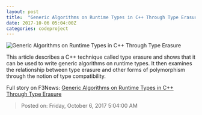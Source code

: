 ```yaml
---
layout: post
title:  "Generic Algorithms on Runtime Types in C++ Through Type Erasure"
date: 2017-10-06 05:04:00Z
categories: codeproject
---
```


![Generic Algorithms on Runtime Types in C++ Through Type Erasure](https://codeproject.global.ssl.fastly.net/script/Forums/Images/rose.gif)

This article describes a C++ technique called type erasure and shows that it can be used to write generic algorithms on runtime types. It then examines the relationship between type erasure and other forms of polymorphism through the notion of type compatibility.


Full story on F3News: [Generic Algorithms on Runtime Types in C++ Through Type Erasure](http://www.f3nws.com/n/ngZppH)

> Posted on: Friday, October 6, 2017 5:04:00 AM
